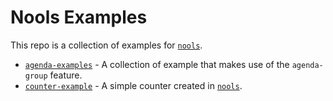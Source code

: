 # Nools Examples

This repo is a collection of examples for [`nools`](https://github.com/noolsjs/nools).

* [`agenda-examples`](./agenda-examples) -  A collection of example that makes use of the `agenda-group` feature.
* [`counter-example`](./counter-example) -  A simple counter created in [`nools`](https://github.com/noolsjs/nools).